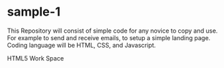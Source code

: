 sample-1
========
This Repository will consist of simple code for any novice to copy and use. For example to send and receive emails, to setup a simple landing page. Coding language will be HTML, CSS, and Javascript. 

HTML5 Work Space
